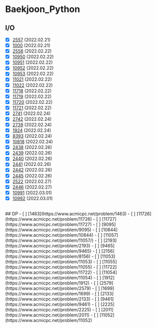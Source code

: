 # Baekjoon_Python

## I/O
- [X] [2557](https://github.com/cyl0424/baeckjoon_python/blob/main/IO/2557.py) (2022.02.21)
- [X] [1000](https://github.com/cyl0424/baeckjoon_python/blob/main/IO/1000.py) (2022.02.21)
- [X] [2558](https://github.com/cyl0424/baeckjoon_python/blob/main/IO/2558.py) (2022.02.22)
- [X] [10950](https://github.com/cyl0424/baeckjoon_python/blob/main/IO/10950.py) (2022.02.22)
- [X] [10951](https://github.com/cyl0424/baeckjoon_python/blob/main/IO/10951.py) (2022.02.22)
- [X] [10952](https://github.com/cyl0424/baeckjoon_python/blob/main/IO/10952.py) (2022.02.22)
- [X] [10953](https://github.com/cyl0424/baeckjoon_python/blob/main/IO/10953.py) (2022.02.22)
- [X] [11021](https://github.com/cyl0424/baeckjoon_python/blob/main/IO/11021.py) (2022.02.22)
- [X] [11022](https://github.com/cyl0424/baeckjoon_python/blob/main/IO/11022.py) (2022.02.22)
- [X] [11718](https://github.com/cyl0424/baeckjoon_python/blob/main/IO/11718.py) (2022.02.22)
- [X] [11719](https://github.com/cyl0424/baeckjoon_python/blob/main/IO/11719.py) (2022.02.22)
- [X] [11720](https://github.com/cyl0424/baeckjoon_python/blob/main/IO/11720.py) (2022.02.22)
- [X] [11721](https://github.com/cyl0424/baeckjoon_python/blob/main/IO/11721.py) (2022.02.22)
- [X] [2741](https://github.com/cyl0424/baeckjoon_python/blob/main/IO/2741.py) (2022.02.24)
- [X] [2742](https://github.com/cyl0424/baeckjoon_python/blob/main/IO/2742.py) (2022.02.24)
- [X] [2739](https://github.com/cyl0424/baeckjoon_python/blob/main/IO/2739.py) (2022.02.24)
- [X] [1924](https://github.com/cyl0424/baeckjoon_python/blob/main/IO/1924.py) (2022.02.24)
- [X] [8393](https://github.com/cyl0424/baeckjoon_python/blob/main/IO/8393.py) (2022.02.24)
- [X] [10818](https://github.com/cyl0424/baeckjoon_python/blob/main/IO/10818.py) (2022.02.24)
- [X] [2438](https://github.com/cyl0424/baeckjoon_python/blob/main/IO/2438.py) (2022.02.26)
- [X] [2439](https://github.com/cyl0424/baeckjoon_python/blob/main/IO/2439.py) (2022.02.26)
- [X] [2440](https://github.com/cyl0424/baeckjoon_python/blob/main/IO/2440.py) (2022.02.26)
- [X] [2441](https://github.com/cyl0424/baeckjoon_python/blob/main/IO/2441.py) (2022.02.26)
- [X] [2442](https://github.com/cyl0424/baeckjoon_python/blob/main/IO/2442.py) (2022.02.26)
- [X] [2445](https://github.com/cyl0424/baeckjoon_python/blob/main/IO/2445.py) (2022.02.26)
- [X] [2522](https://github.com/cyl0424/baeckjoon_python/blob/main/IO/2522.py) (2022.02.27)
- [X] [2446](https://github.com/cyl0424/baeckjoon_python/blob/main/IO/2446.py) (2022.02.27)
- [X] [10991](https://github.com/cyl0424/baeckjoon_python/blob/main/IO/10991.py) (2022.03.01)
- [X] [10992](https://github.com/cyl0424/baeckjoon_python/blob/main/IO/10992.py) (2022.03.01)

<br>
## DP
- [ ] [1463](https://www.acmicpc.net/problem/1463)
- [ ] [11726](https://www.acmicpc.net/problem/11726)
- [ ] [11727](https://www.acmicpc.net/problem/11727)
- [ ] [9095](https://www.acmicpc.net/problem/9095)
- [ ] [10844](https://www.acmicpc.net/problem/10844)
- [ ] [11057](https://www.acmicpc.net/problem/11057/)
- [ ] [2193](https://www.acmicpc.net/problem/2193)
- [ ] [9465](https://www.acmicpc.net/problem/9465)
- [ ] [2156](https://www.acmicpc.net/problem/8156)
- [ ] [11053](https://www.acmicpc.net/problem/11053)
- [ ] [11055](https://www.acmicpc.net/problem/11055)
- [ ] [11722](https://www.acmicpc.net/problem/11722)
- [ ] [11054](https://www.acmicpc.net/problem/11054)
- [ ] [1912](https://www.acmicpc.net/problem/1912)
- [ ] [2579](https://www.acmicpc.net/problem/2579)
- [ ] [1699](https://www.acmicpc.net/problem/1699)
- [ ] [2133](https://www.acmicpc.net/problem/2133)
- [ ] [9461](https://www.acmicpc.net/problem/9461)
- [ ] [2225](https://www.acmicpc.net/problem/2225)
- [ ] [2011](https://www.acmicpc.net/problem/2011)
- [ ] [11052](https://www.acmicpc.net/problem/11052)
